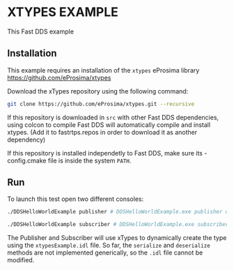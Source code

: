 
# XTYPES EXAMPLE

This Fast DDS example

## Installation

This example requires an installation of the `xtypes` eProsima library <https://github.com/eProsima/xtypes>

Download the xTypes repository using the following command:

```sh
git clone https://github.com/eProsima/xtypes.git --recursive
```

If this repository is downloaded in `src` with other Fast DDS dependencies, using colcon to compile Fast DDS
will automatically compile and install xtypes.
(Add it to fastrtps.repos in order to download it as another dependency)

If this repository is installed independetly to Fast DDS, make sure its -config.cmake file is inside the system `PATH`.

## Run

To launch this test open two different consoles:

```sh
./DDSHelloWorldExample publisher # DDSHelloWorldExample.exe publisher on windows
```

```sh
./DDSHelloWorldExample subscriber # DDSHelloWorldExample.exe subscriber on windows
```

The Publisher and Subscriber will use xTypes to dynamically create the type using the `xtypesExample.idl` file.
So far, the `serialize` and `deserialize` methods are not implemented generically, so the `.idl` file cannot
be modified.
